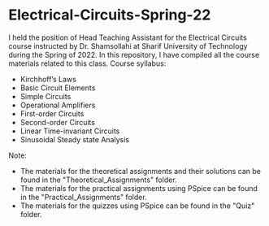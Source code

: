 # Electrical-Circuits-Spring-22

I held the position of Head Teaching Assistant for the Electrical Circuits course instructed by Dr. Shamsollahi at Sharif University of Technology during the Spring of 2022. In this repository, I have compiled all the course materials related to this class.
Course syllabus:
- Kirchhoff’s Laws
- Basic Circuit Elements
- Simple Circuits
- Operational Amplifiers
- First-order Circuits
- Second-order Circuits
- Linear Time-invariant Circuits
- Sinusoidal Steady state Analysis

Note:
- The materials for the theoretical assignments and their solutions can be found in the "Theoretical_Assignments" folder.
- The materials for the practical assignments using PSpice can be found in the "Practical_Assignments" folder.
- The materials for the quizzes using PSpice can be found in the "Quiz" folder.
